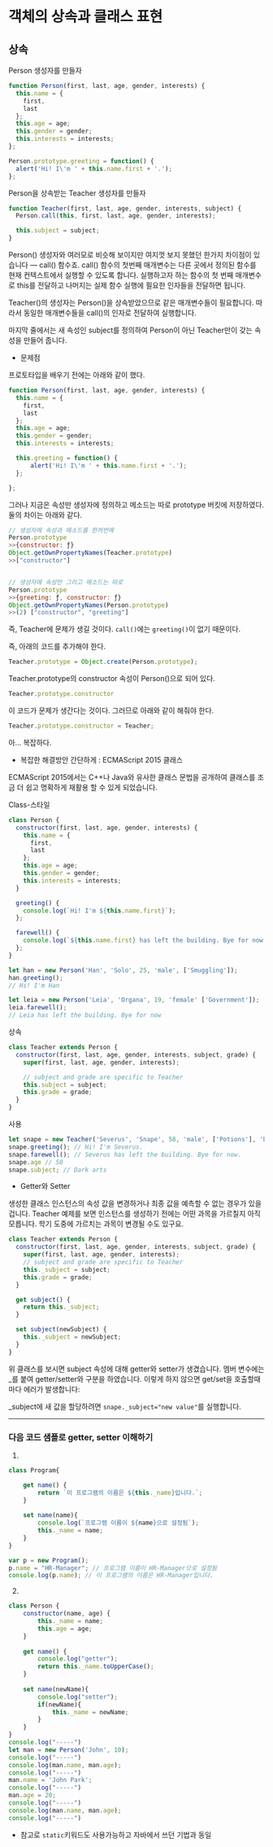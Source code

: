 # 객체의 상속과 클래스 표현
## 상속
Person 생성자를 만들자
```js
function Person(first, last, age, gender, interests) {
  this.name = {
    first,
    last
  };
  this.age = age;
  this.gender = gender;
  this.interests = interests;
};

Person.prototype.greeting = function() {
  alert('Hi! I\'m ' + this.name.first + '.');
};
```

Person을 상속받는 Teacher 생성자를 만들자
```js
function Teacher(first, last, age, gender, interests, subject) {
  Person.call(this, first, last, age, gender, interests);

  this.subject = subject;
}
```
Person() 생성자와 여러모로 비슷해 보이지만 여지껏 보지 못했던 한가지 차이점이 있습니다 — call() 함수죠. call() 함수의 첫번째 매개변수는 다른 곳에서 정의된 함수를 현재 컨텍스트에서 실행할 수 있도록 합니다. 실행하고자 하는 함수의 첫 번째 매개변수로 this를 전달하고 나머지는 실제 함수 실행에 필요한 인자들을 전달하면 됩니다.

Teacher()의 생성자는 Person()을 상속받았으므로 같은 매개변수들이 필요합니다. 따라서 동일한 매개변수들을 call()의 인자로 전달하여 실행합니다.

마지막 줄에서는 새 속성인 subject를 정의하여 Person이 아닌 Teacher만이 갖는 속성을 만들어 줍니다.

 - 문제점

 프로토타입을 배우기 전에는 아래와 같이 했다.
```js
function Person(first, last, age, gender, interests) {
  this.name = {
    first,
    last
  };
  this.age = age;
  this.gender = gender;
  this.interests = interests;

  this.greeting = function() {
      alert('Hi! I\'m ' + this.name.first + '.');
  };

};
```
그러나 지금은 속성만 생성자에 정의하고 메소드는 따로  prototype 버킷에 저장하였다. 둘의 차이는 아래와 같다.
```js
// 생성자에 속성과 메소드를 한꺼번에
Person.prototype
>>{constructor: ƒ}
Object.getOwnPropertyNames(Teacher.prototype)
>>["constructor"]


// 생성자에 속성만 그리고 메소드는 따로
Person.prototype
>>{greeting: ƒ, constructor: ƒ}
Object.getOwnPropertyNames(Person.prototype)
>>(2) ["constructor", "greeting"]
```

즉, Teacher에 문제가 생길 것이다. `call()`에는 `greeting()`이 없기 때문이다.

즉, 아래의 코드를 추가해야 한다.
```js
Teacher.prototype = Object.create(Person.prototype);
```
Teacher.prototype의 constructor 속성이 Person()으로 되어 있다.
```js
Teacher.prototype.constructor
```
이 코드가 문제가 생간다는 것이다. 그러므로 아래와 같이 해줘야 한다.
```js
Teacher.prototype.constructor = Teacher;
```
아... 복잡하다.
 - 복잡한 해결방안 간단하게 : ECMAScript 2015 클래스

ECMAScript 2015에서는 C++나 Java와 유사한 클래스 문법을 공개하여 클래스를 조금 더 쉽고 명확하게 재활용 할 수 있게 되었습니다. 

Class-스타일
```js
class Person {
  constructor(first, last, age, gender, interests) {
    this.name = {
      first,
      last
    };
    this.age = age;
    this.gender = gender;
    this.interests = interests;
  }

  greeting() {
    console.log(`Hi! I'm ${this.name.first}`);
  };

  farewell() {
    console.log(`${this.name.first} has left the building. Bye for now!`);
  };
}
```

```js
let han = new Person('Han', 'Solo', 25, 'male', ['Smuggling']);
han.greeting();
// Hi! I'm Han

let leia = new Person('Leia', 'Organa', 19, 'female' ['Government']);
leia.farewell();
// Leia has left the building. Bye for now
```

상속
```js
class Teacher extends Person {
  constructor(first, last, age, gender, interests, subject, grade) {
    super(first, last, age, gender, interests);

    // subject and grade are specific to Teacher
    this.subject = subject;
    this.grade = grade;
  }
}
```

사용
```js
let snape = new Teacher('Severus', 'Snape', 58, 'male', ['Potions'], 'Dark arts', 5);
snape.greeting(); // Hi! I'm Severus.
snape.farewell(); // Severus has left the building. Bye for now.
snape.age // 58
snape.subject; // Dark arts
```
 - Getter와 Setter

생성한 클래스 인스턴스의 속성 값을 변경하거나 최종 값을 예측할 수 없는 경우가 있을 겁니다. Teacher 예제를 보면 인스턴스를 생성하기 전에는 어떤 과목을 가르칠지 아직 모릅니다. 학기 도중에 가르치는 과목이 변경될 수도 있구요.

```js
class Teacher extends Person {
  constructor(first, last, age, gender, interests, subject, grade) {
    super(first, last, age, gender, interests);
    // subject and grade are specific to Teacher
    this._subject = subject;
    this.grade = grade;
  }

  get subject() {
    return this._subject;
  }

  set subject(newSubject) {
    this._subject = newSubject;
  }
}
```
위 클래스를 보시면 subject 속성에 대해 getter와 setter가 생겼습니다. 멤버 변수에는 _를 붙여 getter/setter와 구분을 하였습니다. 이렇게 하지 않으면 get/set을 호출할때마다 에러가 발생합니다:

_subject에 새 값을 할당하려면 `snape._subject="new value"`를 실행합니다.

---

### 다음 코드 샘플로 getter, setter 이해하기

1.
```js
class Program{

    get name() {
        return `이 프로그램의 이름은 ${this._name}입니다.`;
    }
    
    set name(name){
        console.log(`프로그램 이름이 ${name}으로 설정됨`);
        this._name = name;
    }
}

var p = new Program();
p.name = "HR-Manager"; // 프로그램 이름이 HR-Manager으로 설정됨
console.log(p.name); // 이 프로그램의 이름은 HR-Manager입니다.
```

2.

```js
class Person { 
    constructor(name, age) { 
        this._name = name; 
        this.age = age; 
    } 
    
    get name() { 
        console.log("getter");
        return this._name.toUpperCase(); 
    } 
    
    set name(newName){ 
        console.log("setter");
        if(newName){ 
            this._name = newName; 
        } 
    } 
} 
console.log("-----")
let man = new Person('John', 10); 
console.log("-----")
console.log(man.name, man.age); 
console.log("-----")
man.name = 'John Park'; 
console.log("-----")
man.age = 20; 
console.log("-----")
console.log(man.name, man.age);
console.log("-----")
```

 - 참고로 `static`키워드도 사용가능하고 자바에서 쓰던 기법과 동일
